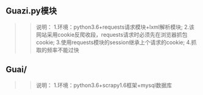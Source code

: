 ## Guazi.py模块
>>说明：
1.环境：python3.6+requests请求模块+lxml解析模块;
2.该网站采用cookie反爬收段，requests请求时必须先在浏览器抓包cookie;
3.使用requests模块的session继承上个请求的cookie;
4.抓取的频率不能过快

## Guai/
>>说明：
1.环境：python3.6+scrapy1.6框架+mysql数据库



